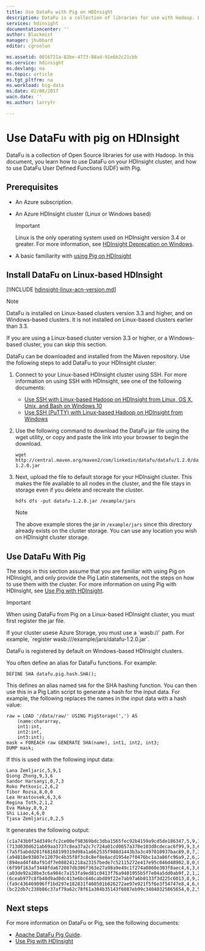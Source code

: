 ```yaml
---
title: Use DataFu with Pig on HDInsight
description: DataFu is a collection of libraries for use with Hadoop. Learn how you can use DataFu with Pig on your HDInsight cluster.
services: hdinsight
documentationcenter: ''
author: Blackmist
manager: jhubbard
editor: cgronlun

ms.assetid: 0016721a-82be-4773-88ad-91e6b2c21cbb
ms.service: hdinsight
ms.devlang: na
ms.topic: article
ms.tgt_pltfrm: na
ms.workload: big-data
ms.date: 02/08/2017
wacn.date: ''
ms.author: larryfr

---
```

# Use DataFu with pig on HDInsight

DataFu is a collection of Open Source libraries for use with Hadoop. In this document, you learn how to use DataFu on your HDInsight cluster, and how to use DataFu User Defined Functions (UDF) with Pig.

## Prerequisites

* An Azure subscription.

* An Azure HDInsight cluster (Linux or Windows based)

    > [!IMPORTANT]
    > Linux is the only operating system used on HDInsight version 3.4 or greater. For more information, see [HDInsight Deprecation on Windows](hdinsight-component-versioning.md#hdi-version-32-and-33-nearing-deprecation-date).

* A basic familiarity with [using Pig on HDInsight](hdinsight-use-pig.md)

## Install DataFu on Linux-based HDInsight

[!INCLUDE [hdinsight-linux-acn-version.md](../../includes/hdinsight-linux-acn-version.md)]

> [!NOTE]
> DataFu is installed on Linux-based clusters version 3.3 and higher, and on Windows-based clusters. It is not installed on Linux-based clusters earlier than 3.3.
> <p>  
> If you are using a Linux-based cluster version 3.3 or higher, or a Windows-based cluster, you can skip this section.

DataFu can be downloaded and installed from the Maven repository. Use the following steps to add DataFu to your HDInsight cluster:

1. Connect to your Linux-based HDInsight cluster using SSH. For more information on using SSH with HDInsight, see one of the following documents:

    * [Use SSH with Linux-based Hadoop on HDInsight from Linux, OS X, Unix, and Bash on Windows 10](hdinsight-hadoop-linux-use-ssh-unix.md)
    * [Use SSH (PuTTY) with Linux-based Hadoop on HDInsight from Windows](hdinsight-hadoop-linux-use-ssh-windows.md)

2. Use the following command to download the DataFu jar file using the wget utility, or copy and paste the link into your browser to begin the download.

    ```
    wget http://central.maven.org/maven2/com/linkedin/datafu/datafu/1.2.0/datafu-1.2.0.jar
    ```

3. Next, upload the file to default storage for your HDInsight cluster. This makes the file available to all nodes in the cluster, and the file stays in storage even if you delete and recreate the cluster.

    ```
    hdfs dfs -put datafu-1.2.0.jar /example/jars
    ```

    > [!NOTE]
    > The above example stores the jar in `/example/jars` since this directory already exists on the cluster storage. You can use any location you wish on HDInsight cluster storage.

## Use DataFu With Pig

The steps in this section assume that you are familiar with using Pig on HDInsight, and only provide the Pig Latin statements, not the steps on how to use them with the cluster. For more information on using Pig with HDInsight, see [Use Pig with HDInsight](hdinsight-use-pig.md).

> [!IMPORTANT]
> When using DataFu from Pig on a Linux-based HDInsight cluster, you must first register the jar file.
> <p>  
> If your cluster usese Azure Storage, you must use a `wasb://` path. For example, `register wasb:///example/jars/datafu-1.2.0.jar`.
><p>
> DataFu is registered by default on Windows-based HDInsight clusters.

You often define an alias for DataFu functions. For example:

    DEFINE SHA datafu.pig.hash.SHA();

This defines an alias named `SHA` for the SHA hashing function. You can then use this in a Pig Latin script to generate a hash for the input data. For example, the following replaces the names in the input data with a hash value:

    raw = LOAD '/data/raw/' USING PigStorage(',') AS  
        (name:chararray, 
        int1:int, 
        int2:int,
        int3:int); 
    mask = FOREACH raw GENERATE SHA(name), int1, int2, int3; 
    DUMP mask;

If this is used with the following input data:

    Lana Zemljaric,5,9,1
    Qiong Zhong,9,3,6
    Sandor Harsanyi,0,7,3
    Roko Petkovic,2,6,2
    Tibor Rozsa,8,0,0
    Lea Hrastovsek,6,3,6
    Regina Toth,2,1,2
    Eva Makay,8,9,2
    Shi Liao,4,6,0
    Tjasa Zemljaric,0,2,5

It generates the following output:

    (c1a743b0f34d349cfc2ce00ef98369bdc3dba1565fec92b4159a9cd5de186347,5,9,1)
    (713d030d621ab69aa3737c8ea37a2c7c724a01cd0657a370e103d8cdecac6f99,9,3,6)
    (7a5f5abdd281f68168199319d98a1a662535f988d1443b3a3c497010937bac89,0,7,3)
    (a94818e93807e12079c4b35f8f3c8c8ef8e8acd1954e7f0476bc1a3a86fc96a9,2,6,2)
    (894ead4f48af91df7e088241218a23157bede7c52115272e417e95c046d48902,8,0,0)
    (6f99f163af3448fda672087db306f363e27a98a9e49c1f274a0860e303f8aec4,6,3,6)
    (a03de92a28be3c6a984c7a153fa9ed81c0413f76a9401955b5f7e04a5dd0ab9f,2,1,2)
    (6ceab977c8fb48d9ad0dc413e6bc646cabd89f22e7ab97a6b0133f3d225c6013,8,9,2)
    (fa9c436469096ff1bd297e182831f460501b826272ae97e921f5f6e3f54747e8,4,6,0)
    (bc22db7c238b86c37af79a62c78f61a304b35143f6087eb99c34040325865654,0,2,5)

## Next steps

For more information on DataFu or Pig, see the following documents:

* [Apache DataFu Pig Guide](http://datafu.incubator.apache.org/docs/datafu/guide.html).
* [Use Pig with HDInsight](hdinsight-use-pig.md)